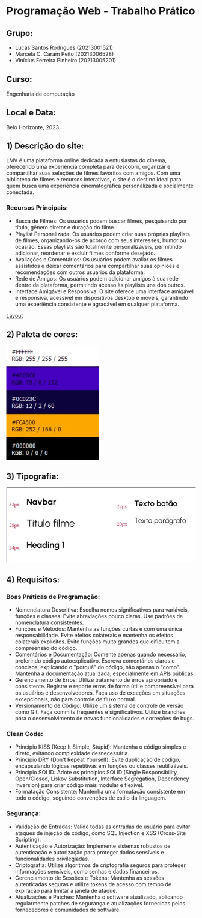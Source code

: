 # Programação Web - Trabalho Prático

## Grupo:
- Lucas Santos Rodrigues (20213001521)
- Marcela C. Caram Peito (20213006528)
- Vinícius Ferreira Pinheiro (20213005201)

## Curso:
Engenharia de computação

## Local e Data:
Belo Horizonte, 2023

## 1) Descrição do site:
LMV é uma plataforma online dedicada a entusiastas do cinema, oferecendo uma experiência completa para descobrir, organizar e compartilhar suas seleções de filmes favoritos com amigos. Com uma biblioteca de filmes e recursos interativos, o site é o destino ideal para quem busca uma experiência cinematográfica personalizada e socialmente conectada.

### Recursos Principais:
- Busca de Filmes: Os usuários podem buscar filmes, pesquisando por título, gênero diretor e duração do filme.
- Playlist Personalizada: Os usuários podem criar suas próprias playlists de filmes, organizando-os de acordo com seus interesses, humor ou ocasião. Essas playlists são totalmente personalizáveis, permitindo adicionar, reordenar e excluir filmes conforme desejado.
- Avaliações e Comentários: Os usuários podem avaliar os filmes assistidos e deixar comentários para compartilhar suas opiniões e recomendações com outros usuários da plataforma.
- Rede de Amigos: Os usuários podem adicionar amigos à sua rede dentro da plataforma, permitindo acesso às playlists uns dos outros.
- Interface Amigável e Responsiva: O site oferece uma interface amigável e responsiva, acessível em dispositivos desktop e móveis, garantindo uma experiência consistente e agradável em qualquer plataforma. 

[Layout]([https://exemplo.com/](https://www.figma.com/file/GcYnAASx2nxlkRsSgzyGe5/Site-de-avalia%C3%A7%C3%A3o-de-filmes?type=design&node-id=0%3A1&mode=design&t=UhqsWvyFgIFAdmxU-1))

## 2) Paleta de cores:
<html>
  <img src="./docs/paleta.jpg">
</html>

## 3) Tipografia:
<html>
  <img src="./docs/tipografia.jpg">
</html>

## 4) Requisitos:
### Boas Práticas de Programação:
- Nomenclatura Descritiva: Escolha nomes significativos para variáveis, funções e classes. Evite abreviações pouco claras. Use padrões de nomenclatura consistentes.
- Funções e Métodos: Mantenha as funções curtas e com uma única responsabilidade. Evite efeitos colaterais e mantenha os efeitos colaterais explícitos. Evite funções muito grandes que dificultem a compreensão do código.
- Comentários e Documentação: Comente apenas quando necessário, preferindo código autoexplicativo. Escreva comentários claros e concisos, explicando o "porquê" do código, não apenas o "como". Mantenha a documentação atualizada, especialmente em APIs públicas.
- Gerenciamento de Erros: Utilize tratamento de erros apropriado e consistente. Registre e reporte erros de forma útil e compreensível para os usuários e desenvolvedores. Faça uso de exceções em situações excepcionais, não para controle de fluxo normal.
- Versionamento de Código: Utilize um sistema de controle de versão como Git. Faça commits frequentes e significativos. Utilize branches para o desenvolvimento de novas funcionalidades e correções de bugs.

### Clean Code:
- Princípio KISS (Keep It Simple, Stupid): Mantenha o código simples e direto, evitando complexidade desnecessária.
- Princípio DRY (Don't Repeat Yourself): Evite duplicação de código, encapsulando lógicas repetitivas em funções ou classes reutilizáveis.
- Princípio SOLID: Adote os princípios SOLID (Single Responsibility, Open/Closed, Liskov Substitution, Interface Segregation, Dependency Inversion) para criar código mais modular e flexível.
- Formatação Consistente: Mantenha uma formatação consistente em todo o código, seguindo convenções de estilo da linguagem.

### Segurança:
- Validação de Entradas: Valide todas as entradas de usuário para evitar ataques de injeção de código, como SQL Injection e XSS (Cross-Site Scripting).
- Autenticação e Autorização: Implemente sistemas robustos de autenticação e autorização para proteger dados sensíveis e funcionalidades privilegiadas.
- Criptografia: Utilize algoritmos de criptografia seguros para proteger informações sensíveis, como senhas e dados financeiros.
- Gerenciamento de Sessões e Tokens: Mantenha as sessões autenticadas seguras e utilize tokens de acesso com tempo de expiração para limitar a janela de ataque.
- Atualizações e Patches: Mantenha o software atualizado, aplicando regularmente patches de segurança e atualizações fornecidas pelos fornecedores e comunidades de software.
